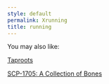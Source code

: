 ```yaml
---
style: default
permalink: Xrunning
title: running
---
```

You may also like:

[Taproots](http://scp-wiki.net/taproots)

[SCP-1705: A Collection of Bones](http://scp-wiki.net/scp-1705)

